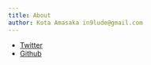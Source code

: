 ```yaml
---
title: About
author: Kota Amasaka in9lude@gmail.com
---
```


- [Twitter](https://twitter.com/sh1ma)
- [Github](https://github.com/sh1ma)
